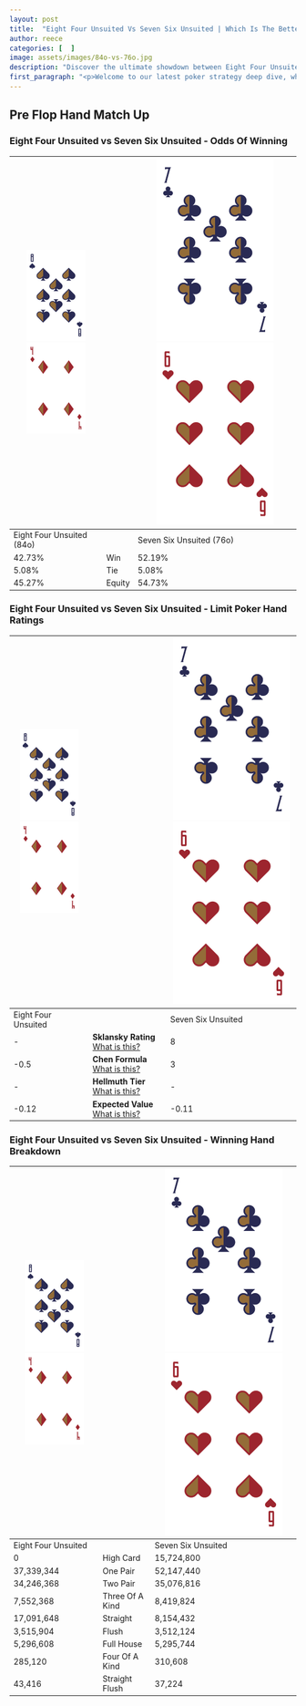 ```yaml
---
layout: post
title:  "Eight Four Unsuited Vs Seven Six Unsuited | Which Is The Better Hand In Poker? A Complete Guide"
author: reece
categories: [  ]
image: assets/images/84o-vs-76o.jpg
description: "Discover the ultimate showdown between Eight Four Unsuited and Seven Six Unsuited in poker! Uncover the odds, strategies, and scenarios where one hand triumphs over the other. Get ready to up your poker game with this thrilling analysis."
first_paragraph: "<p>Welcome to our latest poker strategy deep dive, where we're pitting two distinct hands against each other in a high-stakes showdown: Eight Four Unsuited vs Seven Six Unsuited.</p><p>In the dynamic world of poker, every decision counts, and knowing which hand holds the upper hand is key to your success at the table.</p><p>In this article, we'll dissect these two hands, explore the scenarios where one dominates the other, and equip you with the knowledge to make strategic choices that can tip the odds in your favor.</p><p>Get ready to unravel the intriguing dynamics of these poker hands and elevate your game to new heights.</p>"
---
```




[comment]: # (sp0)

## Pre Flop Hand Match Up

<div class="table hand-ratings" markdown="1"> 



### Eight Four Unsuited vs Seven Six Unsuited - Odds Of Winning


    
| ![image info](assets/images/hand1/8.png) ![image info](assets/images/hand1/4o.png) |  | ![image info](assets/images/hand2/7.png) ![image info](assets/images/hand2/6o.png) |
| -------- | -------- | -------- |
| Eight Four Unsuited (84o) |  | Seven Six Unsuited (76o) |
| 42.73% | Win | 52.19% |
| 5.08% | Tie | 5.08% |
| 45.27% | Equity | 54.73% |




[comment]: # (sp1)



### Eight Four Unsuited vs Seven Six Unsuited - Limit Poker Hand Ratings


    
| ![image info](assets/images/hand1/8.png) ![image info](assets/images/hand1/4o.png) |  | ![image info](assets/images/hand2/7.png) ![image info](assets/images/hand2/6o.png) |
| -------- | -------- | -------- |
| Eight Four Unsuited |  | Seven Six Unsuited |
| - | **Sklansky Rating** [What is this?](/sklansky-rating-explained) | 8 |
| -0.5 | **Chen Formula** [What is this?](/chen-formula-explained) | 3 |
| - | **Hellmuth Tier** [What is this?](/Hellmuth-tier-explained) | - |
| -0.12 | **Expected Value** [What is this?](/expected-value-explained) | -0.11 |




[comment]: # (sp2)



### Eight Four Unsuited vs Seven Six Unsuited - Winning Hand Breakdown


    
| ![image info](assets/images/hand1/8.png) ![image info](assets/images/hand1/4o.png) |  | ![image info](assets/images/hand2/7.png) ![image info](assets/images/hand2/6o.png) |
| -------- | -------- | -------- |
| Eight Four Unsuited |  | Seven Six Unsuited |
| 0 | High Card | 15,724,800 |
| 37,339,344 | One Pair | 52,147,440 |
| 34,246,368 | Two Pair | 35,076,816 |
| 7,552,368 | Three Of A Kind | 8,419,824 |
| 17,091,648 | Straight | 8,154,432 |
| 3,515,904 | Flush | 3,512,124 |
| 5,296,608 | Full House | 5,295,744 |
| 285,120 | Four Of A Kind | 310,608 |
| 43,416 | Straight Flush | 37,224 |




[comment]: # (sp3)



</div>

[comment]: # (sp4)



[comment]: # (sp5)

